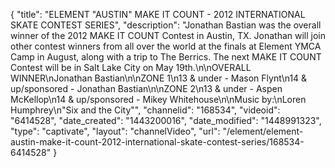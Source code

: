 {
    "title": "ELEMENT \"AUSTIN\" MAKE IT COUNT - 2012 INTERNATIONAL SKATE CONTEST SERIES",
    "description": "Jonathan Bastian was the overall winner of the 2012 MAKE IT COUNT Contest in Austin, TX. Jonathan will join other contest winners from all over the world at the finals at Element YMCA Camp in August, along with a trip to The Berrics. The next MAKE IT COUNT Contest will be in Salt Lake City on May 19th.\n\nOVERALL WINNER\nJonathan Bastian\n\nZONE 1\n13 & under - Mason Flynt\n14 & up\/sponsored - Jonathan Bastian\n\nZONE 2\n13 & under - Aspen McKellop\n14 & up\/sponsored - Mikey Whitehouse\n\nMusic by:\nLoren Humphrey\n\"Six and the City\"",
    "channelid": "168534",
    "videoid": "6414528",
    "date_created": "1443200016",
    "date_modified": "1448991323",
    "type": "captivate",
    "layout": "channelVideo",
    "url": "\/element\/element-austin-make-it-count-2012-international-skate-contest-series\/168534-6414528"
}